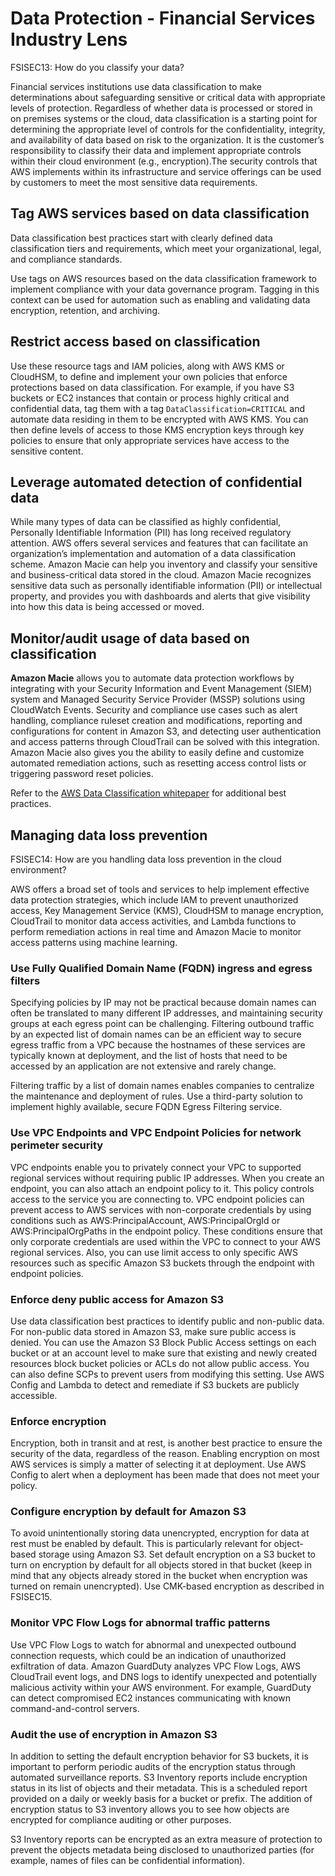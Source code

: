 # Data Protection - Financial Services Industry Lens

FSISEC13: How do you classify your data?

Financial services institutions use data classification to make determinations about safeguarding sensitive or critical data with appropriate levels of protection. Regardless of whether data is processed or stored in on premises systems or the cloud, data classification is a starting point for determining the appropriate level of controls for the confidentiality, integrity, and availability of data based on risk to the organization. It is the customer’s responsibility to classify their data and implement appropriate controls within their cloud environment (e.g., encryption).The security controls that AWS implements within its infrastructure and service offerings can be used by customers to meet the most sensitive data requirements.

## Tag AWS services based on data classification

Data classification best practices start with clearly defined data classification tiers and requirements, which meet your organizational, legal, and compliance standards.

Use tags on AWS resources based on the data classification framework to implement compliance with your data governance program. Tagging in this context can be used for automation such as enabling and validating data encryption, retention, and archiving.

## Restrict access based on classification

Use these resource tags and IAM policies, along with AWS KMS or CloudHSM, to define and implement your own policies that enforce protections based on data classification. For example, if you have S3 buckets or EC2 instances that contain or process highly critical and confidential data, tag them with a tag `DataClassification=CRITICAL` and automate data residing in them to be encrypted with AWS KMS. You can then define levels of access to those KMS encryption keys through key policies to ensure that only appropriate services have access to the sensitive content.

## Leverage automated detection of confidential data

While many types of data can be classified as highly confidential, Personally Identifiable Information (PII) has long received regulatory attention. AWS offers several services and features that can facilitate an organization’s implementation and automation of a data classification scheme. Amazon Macie can help you inventory and classify your sensitive and business-critical data stored in the cloud. Amazon Macie recognizes sensitive data such as personally identifiable information (PII) or intellectual property, and provides you with dashboards and alerts that give visibility into how this data is being accessed or moved.

## Monitor/audit usage of data based on classification

**Amazon Macie** allows you to automate data protection workflows by integrating with your Security Information and Event Management (SIEM) system and Managed Security Service Provider (MSSP) solutions using CloudWatch Events. Security and compliance use cases such as alert handling, compliance ruleset creation and modifications, reporting and configurations for content in Amazon S3, and detecting user authentication and access patterns through CloudTrail can be solved with this integration. Amazon Macie also gives you the ability to easily define and customize automated remediation actions, such as resetting access control lists or triggering password reset policies.

Refer to the [AWS Data Classification whitepaper](https://docs.aws.amazon.com/whitepapers/latest/data-classification/data-classification.html) for additional best practices.

## Managing data loss prevention

FSISEC14: How are you handling data loss prevention in the cloud environment?

AWS offers a broad set of tools and services to help implement effective data protection strategies, which include IAM to prevent unauthorized access, Key Management Service (KMS), CloudHSM to manage encryption, CloudTrail to monitor data access activities, and Lambda functions to perform remediation actions in real time and Amazon Macie to monitor access patterns using machine learning.

### Use Fully Qualified Domain Name (FQDN) ingress and egress filters

Specifying policies by IP may not be practical because domain names can often be translated to many different IP addresses, and maintaining security groups at each egress point can be challenging. Filtering outbound traffic by an expected list of domain names can be an efficient way to secure egress traffic from a VPC because the hostnames of these services are typically known at deployment, and the list of hosts that need to be accessed by an application are not extensive and rarely change.

Filtering traffic by a list of domain names enables companies to centralize the maintenance and deployment of rules. Use a third-party solution to implement highly available, secure FQDN Egress Filtering service.

### Use VPC Endpoints and VPC Endpoint Policies for network perimeter security

VPC endpoints enable you to privately connect your VPC to supported regional services without requiring public IP addresses. When you create an endpoint, you can also attach an endpoint policy to it. This policy controls access to the service you are connecting to. VPC endpoint policies can prevent access to AWS services with non-corporate credentials by using conditions such as AWS:PrincipalAccount, AWS:PrincipalOrgId or AWS:PrincipalOrgPaths in the endpoint policy. These conditions ensure that only corporate credentials are used within the VPC to connect to your AWS regional services. Also, you can use limit access to only specific AWS resources such as specific Amazon S3 buckets through the endpoint with endpoint policies.

### Enforce deny public access for Amazon S3

Use data classification best practices to identify public and non-public data. For non-public data stored in Amazon S3, make sure public access is denied. You can use the Amazon S3 Block Public Access settings on each bucket or at an account level to make sure that existing and newly created resources block bucket policies or ACLs do not allow public access. You can also define SCPs to prevent users from modifying this setting. Use AWS Config and Lambda to detect and remediate if S3 buckets are publicly accessible.

### Enforce encryption

Encryption, both in transit and at rest, is another best practice to ensure the security of the data, regardless of the reason. Enabling encryption on most AWS services is simply a matter of selecting it at deployment. Use AWS Config to alert when a deployment has been made that does not meet your policy.

### Configure encryption by default for Amazon S3

To avoid unintentionally storing data unencrypted, encryption for data at rest must be enabled by default. This is particularly relevant for object-based storage using Amazon S3. Set default encryption on a S3 bucket to turn on encryption by default for all objects stored in that bucket (keep in mind that any objects already stored in the bucket when encryption was turned on remain unencrypted). Use CMK-based encryption as described in FSISEC15.

### Monitor VPC Flow Logs for abnormal traffic patterns

Use VPC Flow Logs to watch for abnormal and unexpected outbound connection requests, which could be an indication of unauthorized exfiltration of data. Amazon GuardDuty analyzes VPC Flow Logs, AWS CloudTrail event logs, and DNS logs to identify unexpected and potentially malicious activity within your AWS environment. For example, GuardDuty can detect compromised EC2 instances communicating with known command-and-control servers.

### Audit the use of encryption in Amazon S3

In addition to setting the default encryption behavior for S3 buckets, it is important to perform periodic audits of the encryption status through automated surveillance reports. S3 Inventory reports include encryption status in its list of objects and their metadata. This is a scheduled report provided on a daily or weekly basis for a bucket or prefix. The addition of encryption status to S3 inventory allows you to see how objects are encrypted for compliance auditing or other purposes.

S3 Inventory reports can be encrypted as an extra measure of protection to prevent the objects metadata being disclosed to unauthorized parties (for example, names of files can be confidential information).